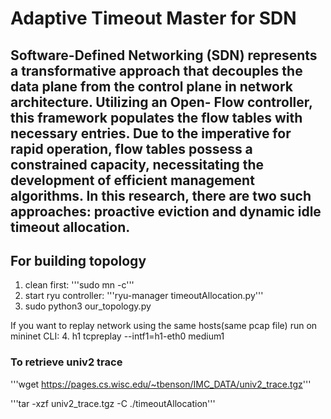 # Adaptive Timeout Master for SDN

Software-Defined Networking (SDN) represents a transformative approach that decouples the data plane from the control plane in network architecture. Utilizing an Open- Flow controller, this framework populates the flow tables with necessary entries. Due to the imperative for rapid operation, flow tables possess a constrained capacity, necessitating the development of efficient management algorithms. In this research, there are two such approaches: proactive eviction and dynamic idle timeout allocation.
----------------------------------
## For building topology

1. clean first: '''sudo mn -c'''
2. start ryu controller: '''ryu-manager timeoutAllocation.py'''
3. sudo python3 our_topology.py

If you want to replay network using the same hosts(same pcap file) run on mininet CLI:
4. h1 tcpreplay --intf1=h1-eth0 medium1

### To retrieve univ2 trace
'''wget https://pages.cs.wisc.edu/~tbenson/IMC_DATA/univ2_trace.tgz'''

'''tar -xzf univ2_trace.tgz -C ./timeoutAllocation'''